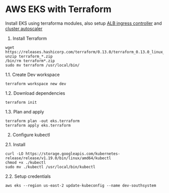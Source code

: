 # AWS EKS with Terraform

Install EKS using terraforma modules, also setup [ALB ingress controller](https://github.com/kubernetes-sigs/aws-alb-ingress-controller) and [cluster autoscaler](https://docs.aws.amazon.com/eks/latest/userguide/cluster-autoscaler.html)

1. Install Terraform

```shell
wget https://releases.hashicorp.com/terraform/0.13.0/terraform_0.13.0_linux_amd64.zip
unzip terraform_*.zip
/bin/rm terraform*.zip
sudo mv terraform /usr/local/bin/
```

1.1. Create Dev workspace

```shell
terraform workspace new dev
```

1.2. Download dependencies

```shell
terraform init
```

1.3. Plan and apply 

```shell
terraform plan -out eks.terraform
terraform apply eks.terraform 
```

2. Configure kubectl

2.1. Install

```shell 
curl -LO https://storage.googleapis.com/kubernetes-release/release/v1.19.0/bin/linux/amd64/kubectl
chmod +x ./kubectl
sudo mv ./kubectl /usr/local/bin/kubectl
```

2.2. Setup credentials

```shell
aws eks --region us-east-2 update-kubeconfig --name dev-southsystem
```

